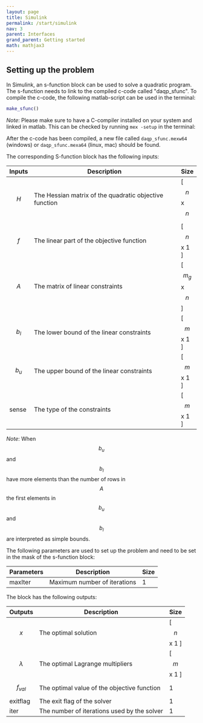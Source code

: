 ```yaml
---
layout: page
title: Simulink 
permalink: /start/simulink
nav: 3 
parent: Interfaces 
grand_parent: Getting started 
math: mathjax3
---
```



## Setting up the problem

In Simulink, an s-function block can be used to solve a quadratic program. The s-function needs to link to the compiled c-code called "daqp_sfunc". To compile the c-code, the following matlab-script can be used in the terminal:

```matlab
make_sfunc()
```

_Note_: Please make sure to have a C-compiler installed on your system and linked in matlab. This can be checked by running ``mex -setup`` in the terminal:

After the c-code has been compiled, a new file called ``daqp_sfunc.mexw64`` (windows) or ``daqp_sfunc.mexa64`` (linux, mac) should be found.

The corresponding S-function block has the following inputs:

| Inputs | Description | Size | 
| --- | --- | --- |
| $$H$$ | The Hessian matrix of the quadratic objective function | [$$n$$ x $$n$$ |
| $$f$$ | The linear part of the objective function | [ $$n$$ x 1 ]
| $$A$$ | The matrix of linear constraints | [ $$m_g$$ x $$n$$ ]
| $$b_l$$ | The lower bound of the linear constraints | [ $$m$$ x 1 ]
| $$b_u$$ | The upper bound of the linear constraints | [ $$m$$ x 1 ]
| sense | The type of the constraints | [ $$m$$ x 1 ]

_Note_: When $$b_u$$ and $$b_l$$ have more elements than the number of rows in $$A$$ the first elements in $$b_u$$ and $$b_l$$ are interpreted as simple bounds. 

The following parameters are used to set up the problem and need to be set in the mask of the s-function block:

| Parameters | Description | Size |
| --- | --- | --- |
| maxIter | Maximum number of iterations | 1 |

The block has the following outputs:

| Outputs | Description | Size |
| --- | --- | --- |
| $$x$$ | The optimal solution | [ $$n$$ x 1 ] |
| $$\lambda$$ | The optimal Lagrange multipliers | [ $$m$$ x 1 ] |
| $$f_{val}$$ | The optimal value of the objective function | 1 |
| exitflag | The exit flag of the solver | 1 |
| iter | The number of iterations used by the solver | 1 |
